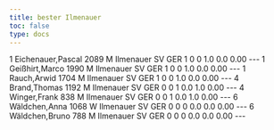 ```yaml
---
title: bester Ilmenauer
toc: false
type: docs
---
```


<rangliste>
1	Eichenauer,Pascal		2089	M	Ilmenauer SV	GER	1	0	0	1.0	0.0	0.00	---
1	Geißhirt,Marco		1990	M	Ilmenauer SV	GER	1	0	0	1.0	0.0	0.00	---
1	Rauch,Arwid		1704	M	Ilmenauer SV	GER	1	0	0	1.0	0.0	0.00	---
4	Brand,Thomas		1192	M	Ilmenauer SV	GER	0	0	1	0.0	1.0	0.00	---
4	Winger,Frank		838	M	Ilmenauer SV	GER	0	0	1	0.0	1.0	0.00	---
6	Wäldchen,Anna		1068	W	Ilmenauer SV	GER	0	0	0	0.0	0.0	0.00	---
6	Wäldchen,Bruno		788	M	Ilmenauer SV	GER	0	0	0	0.0	0.0	0.00	---
</rangliste>

